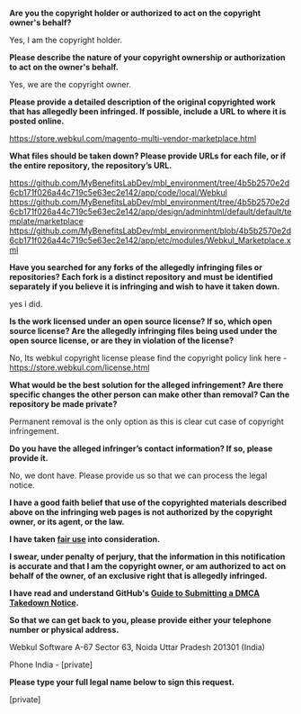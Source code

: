 **Are you the copyright holder or authorized to act on the copyright owner's behalf?**

Yes, I am the copyright holder.

**Please describe the nature of your copyright ownership or authorization to act on the owner's behalf.**

Yes, we are the copyright owner.

**Please provide a detailed description of the original copyrighted work that has allegedly been infringed. If possible, include a URL to where it is posted online.**

https://store.webkul.com/magento-multi-vendor-marketplace.html

**What files should be taken down? Please provide URLs for each file, or if the entire repository, the repository’s URL.**

https://github.com/MyBenefitsLabDev/mbl_environment/tree/4b5b2570e2d6cb171f026a44c719c5e63ec2e142/app/code/local/Webkul
https://github.com/MyBenefitsLabDev/mbl_environment/tree/4b5b2570e2d6cb171f026a44c719c5e63ec2e142/app/design/adminhtml/default/default/template/marketplace
https://github.com/MyBenefitsLabDev/mbl_environment/blob/4b5b2570e2d6cb171f026a44c719c5e63ec2e142/app/etc/modules/Webkul_Marketplace.xml

**Have you searched for any forks of the allegedly infringing files or repositories? Each fork is a distinct repository and must be identified separately if you believe it is infringing and wish to have it taken down.**

yes i did.

**Is the work licensed under an open source license? If so, which open source license? Are the allegedly infringing files being used under the open source license, or are they in violation of the license?**

No, Its webkul copyright license please find the copyright policy link here - https://store.webkul.com/license.html

**What would be the best solution for the alleged infringement? Are there specific changes the other person can make other than removal? Can the repository be made private?**

Permanent removal is the only option as this is clear cut case of copyright infringement.

**Do you have the alleged infringer’s contact information? If so, please provide it.**

No, we dont have. Please provide us so that we can process the legal notice.

**I have a good faith belief that use of the copyrighted materials described above on the infringing web pages is not authorized by the copyright owner, or its agent, or the law.**

**I have taken <a href="https://www.lumendatabase.org/topics/22">fair use</a> into consideration.**

**I swear, under penalty of perjury, that the information in this notification is accurate and that I am the copyright owner, or am authorized to act on behalf of the owner, of an exclusive right that is allegedly infringed.**

**I have read and understand GitHub's <a href="https://help.github.com/articles/guide-to-submitting-a-dmca-takedown-notice/">Guide to Submitting a DMCA Takedown Notice</a>.**

**So that we can get back to you, please provide either your telephone number or physical address.**

Webkul Software
A-67 Sector 63, Noida
Uttar Pradesh 201301 (India)

Phone
India - [private]  

**Please type your full legal name below to sign this request.**

[private]  

